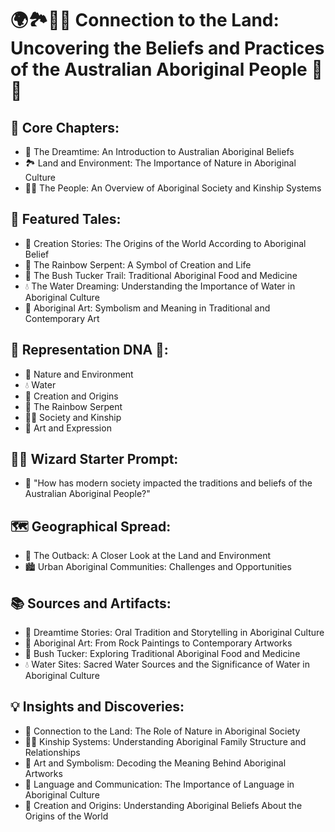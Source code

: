 # 🌍🏞️🧑‍🦰 Connection to the Land: Uncovering the Beliefs and Practices of the Australian Aboriginal People 🌿💧

## 🔑 Core Chapters:
- 🧬 The Dreamtime: An Introduction to Australian Aboriginal Beliefs
- 🏞️ Land and Environment: The Importance of Nature in Aboriginal Culture
- 🧑‍🦰 The People: An Overview of Aboriginal Society and Kinship Systems

## 🌟 Featured Tales:
- 🌅 Creation Stories: The Origins of the World According to Aboriginal Belief
- 🐍 The Rainbow Serpent: A Symbol of Creation and Life
- 🌿 The Bush Tucker Trail: Traditional Aboriginal Food and Medicine
- 💧 The Water Dreaming: Understanding the Importance of Water in Aboriginal Culture
- 🎨 Aboriginal Art: Symbolism and Meaning in Traditional and Contemporary Art

## 🧬 Representation DNA 🧬:
- 🌿 Nature and Environment
- 💧 Water
- 🌅 Creation and Origins
- 🐍 The Rainbow Serpent
- 🧑‍🦰 Society and Kinship
- 🎨 Art and Expression

## 🧙‍♂️ Wizard Starter Prompt:
- 🤔 "How has modern society impacted the traditions and beliefs of the Australian Aboriginal People?"

## 🗺️ Geographical Spread:
- 🌴 The Outback: A Closer Look at the Land and Environment
- 🏙️ Urban Aboriginal Communities: Challenges and Opportunities

## 📚 Sources and Artifacts:
- 📜 Dreamtime Stories: Oral Tradition and Storytelling in Aboriginal Culture
- 🎨 Aboriginal Art: From Rock Paintings to Contemporary Artworks
- 🌿 Bush Tucker: Exploring Traditional Aboriginal Food and Medicine
- 💧 Water Sites: Sacred Water Sources and the Significance of Water in Aboriginal Culture

## 💡 Insights and Discoveries:
- 🌿 Connection to the Land: The Role of Nature in Aboriginal Society
- 🧑‍🦰 Kinship Systems: Understanding Aboriginal Family Structure and Relationships
- 🎨 Art and Symbolism: Decoding the Meaning Behind Aboriginal Artworks
- 💬 Language and Communication: The Importance of Language in Aboriginal Culture
- 🌅 Creation and Origins: Understanding Aboriginal Beliefs About the Origins of the World

